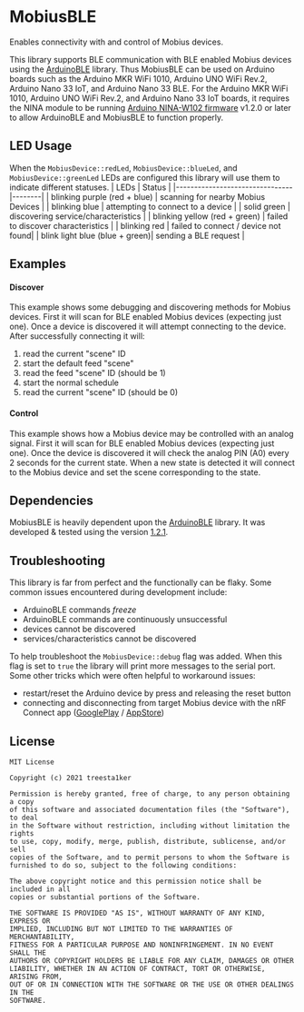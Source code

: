 # MobiusBLE
Enables connectivity with and control of Mobius devices.

This library supports BLE communication with BLE enabled Mobius devices using the [ArduinoBLE](https://www.arduino.cc/en/Reference/ArduinoBLE) library. Thus MobiusBLE can be used on Arduino boards such as the Arduino MKR WiFi 1010, Arduino UNO WiFi Rev.2, Arduino Nano 33 IoT, and Arduino Nano 33 BLE. For the Arduino MKR WiFi 1010, Arduino UNO WiFi Rev.2, and Arduino Nano 33 IoT boards, it requires the NINA module to be running [Arduino NINA-W102 firmware](https://github.com/arduino/nina-fw) v1.2.0 or later to allow ArduinoBLE and MobiusBLE to function properly.

## LED Usage
When the `MobiusDevice::redLed`, `MobiusDevice::blueLed`, and `MobiusDevice::greenLed` LEDs are configured this library will use them to indicate different statuses.
| LEDs                           | Status |
|--------------------------------|--------|
| blinking purple (red + blue)   | scanning for nearby Mobius Devices  |
| blinking blue                  | attempting to connect to a device   |
| solid green                    | discovering service/characteristics |
| blinking yellow (red + green)  | failed to discover characteristics  |
| blinking red                   | failed to connect / device not found|
| blink light blue (blue + green)| sending a BLE request               |


## Examples
#### Discover
This example shows some debugging and discovering methods for Mobius devices. First it will scan for BLE enabled Mobius devices (expecting just one). Once a device is discovered it will attempt connecting to the device. After successfully connecting it will:
1. read the current "scene" ID
2. start the default feed "scene"
3. read the feed "scene" ID (should be 1)
4. start the normal schedule
5. read the current "scene" ID (should be 0)
#### Control
This example shows how a Mobius device may be controlled with an analog signal. First it will scan for BLE enabled Mobius devices (expecting just one). Once the device is discovered it will check the analog PIN (A0) every 2 seconds for the current state. When a new state is detected it will connect to the Mobius device and set the scene corresponding to the state.

## Dependencies
MobiusBLE is heavily dependent upon the [ArduinoBLE](https://www.arduino.cc/en/Reference/ArduinoBLE) library. It was developed & tested using the version [1.2.1](https://github.com/arduino-libraries/ArduinoBLE/releases/tag/1.2.1).

## Troubleshooting
This library is far from perfect and the functionally can be flaky. Some common issues encountered during development include:
* ArduinoBLE commands *freeze*
* ArduinoBLE commands are continuously unsuccessful
* devices cannot be discovered
* services/characteristics cannot be discovered

To help troubleshoot the `MobiusDevice::debug` flag was added. When this flag is set to `true` the library will print more messages to the serial port.
Some other tricks which were often helpful to workaround issues:
* restart/reset the Arduino device by press and releasing the reset button
* connecting and disconnecting from target Mobius device with the nRF Connect app ([GooglePlay](https://play.google.com/store/apps/details?id=no.nordicsemi.android.mcp&hl=en_US&gl=US) / [AppStore](https://apps.apple.com/us/app/nrf-connect/id1054362403))

## License
```
MIT License

Copyright (c) 2021 treesta1ker

Permission is hereby granted, free of charge, to any person obtaining a copy
of this software and associated documentation files (the "Software"), to deal
in the Software without restriction, including without limitation the rights
to use, copy, modify, merge, publish, distribute, sublicense, and/or sell
copies of the Software, and to permit persons to whom the Software is
furnished to do so, subject to the following conditions:

The above copyright notice and this permission notice shall be included in all
copies or substantial portions of the Software.

THE SOFTWARE IS PROVIDED "AS IS", WITHOUT WARRANTY OF ANY KIND, EXPRESS OR
IMPLIED, INCLUDING BUT NOT LIMITED TO THE WARRANTIES OF MERCHANTABILITY,
FITNESS FOR A PARTICULAR PURPOSE AND NONINFRINGEMENT. IN NO EVENT SHALL THE
AUTHORS OR COPYRIGHT HOLDERS BE LIABLE FOR ANY CLAIM, DAMAGES OR OTHER
LIABILITY, WHETHER IN AN ACTION OF CONTRACT, TORT OR OTHERWISE, ARISING FROM,
OUT OF OR IN CONNECTION WITH THE SOFTWARE OR THE USE OR OTHER DEALINGS IN THE
SOFTWARE.
```


